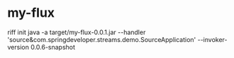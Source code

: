 # my-flux

riff init java -a target/my-flux-0.0.1.jar --handler 'source&com.springdeveloper.streams.demo.SourceApplication' --invoker-version 0.0.6-snapshot

